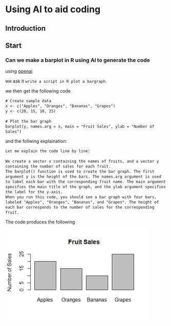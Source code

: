# Using AI to aid coding

## Introduction

## Start

### Can we make a barplot in R using AI to generate the code

using [openai](https://chat.openai.com/chat)

we ask it `write a script in R plot a bargraph`.

we then get the following code

```
# Create sample data
x <- c("Apples", "Oranges", "Bananas", "Grapes")
y <- c(20, 15, 10, 25)

# Plot the bar graph
barplot(y, names.arg = x, main = "Fruit Sales", ylab = "Number of Sales")
```
and the follwing explaination:

```
Let me explain the code line by line:

We create a vector x containing the names of fruits, and a vector y containing the number of sales for each fruit.
The barplot() function is used to create the bar graph. The first argument y is the height of the bars. The names.arg argument is used to label each bar with the corresponding fruit name. The main argument specifies the main title of the graph, and the ylab argument specifies the label for the y-axis.
When you run this code, you should see a bar graph with four bars, labeled "Apples", "Oranges", "Bananas", and "Grapes". The height of each bar corresponds to the number of sales for the corresponding fruit.

```
The code produces the following 


![](pics/openAI_barplot1.png)


